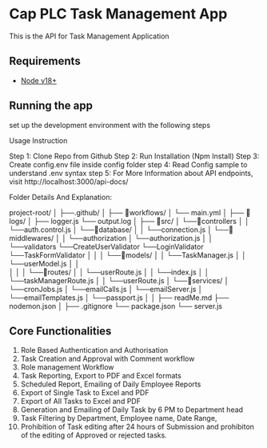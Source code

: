 # Cap PLC Task Management App
This is the API for Task Management Application

## Requirements
- [Node v18+](https://nodejs.org/)

## Running the app
set up the development environment with the following steps


Usage Instruction

Step 1: Clone Repo from Github
Step 2: Run Installation (Npm Install)
Step 3: Create config.env file inside config folder
step 4: Read Config sample to understand .env syntax
step 5: For More Information about API endpoints, visit http://localhost:3000/api-docs/


Folder Details And Explanation:

project-root/
│
├──.github/
│   ├── 📂workflows/
│          └── main.yml
│
├── 📂logs/
│   ├── logger.js
    └── output.log
│
├── 📂src/
│   └──📂controllers
│   │     └──auth.control.js
│   └──📂database/
│   │       └──connection.js 
│   └──📂middlewares/
│   │         └──authorization
              │       └──authorization.js
│   │         └──validators
                      └──CreateUserValidator
                      └──LoginValidator
                      └──TaskFormValidator
│   │ 
│   └──📂models/
│   │       └──TaskManager.js 
│   │       └──userModel.js 
│   │     
│   │ 
│   └──📂routes/
│   │       └──userRoute.js 
│   │       └──index.js 
│   │       └──taskManagerRoute.js 
│   │       └──userRoute.js 
│   └──📂services/
│          └──cronJobs.js 
│          └──emailCalls.js 
│          └──emailServer.js 
│          └──emailTemplates.js 
│          └──passport.js 
│
│
├── readMe.md
├── nodemon.json
│
├── .gitignore
└── package.json
└── server.js
 
## Core Functionalities

1. Role Based Authentication and Authorisation
2. Task Creation and Approval with Comment workflow
3. Role management Workflow
4. Task Reporting, Export to PDF and Excel formats
5. Scheduled Report, Emailing of Daily Employee Reports
6. Export of Single Task to Excel and PDF
7. Export of All Tasks to Excel and PDF
8. Generation and Emailing of Daily Task by 6 PM to Department head
9. Task Filtering by Department, Employee name, Date Range, 
10. Prohibition of Task editing after 24 hours of Submission and prohibiton of the editing of Approved or rejected tasks.
